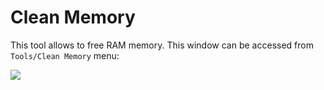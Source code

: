 # Clean Memory

This tool allows to free RAM memory. This window can be accessed from `Tools/Clean Memory` menu:

![](https://github.com/G1ANT-Robot/blob/develop/G1ANT.Manual/-assets/clean-memory.jpg)

